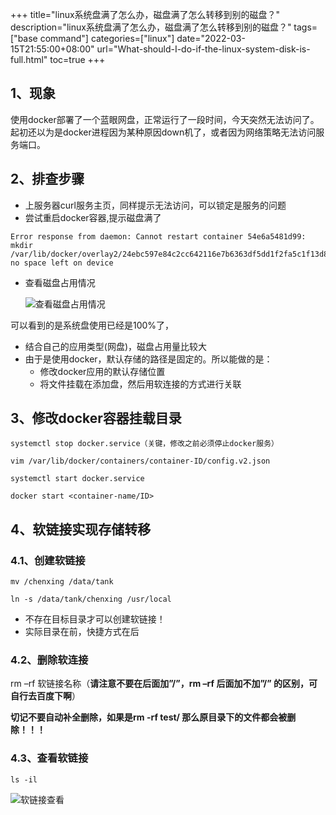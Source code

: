 +++
title="linux系统盘满了怎么办，磁盘满了怎么转移到别的磁盘？"
description="linux系统盘满了怎么办，磁盘满了怎么转移到别的磁盘？"
tags=["base command"]
categories=["linux"]
date="2022-03-15T21:55:00+08:00" 
url="What-should-I-do-if-the-linux-system-disk-is-full.html"
toc=true
+++
## 1、现象

使用docker部署了一个蓝眼网盘，正常运行了一段时间，今天突然无法访问了。起初还以为是docker进程因为某种原因down机了，或者因为网络策略无法访问服务端口。

## 2、排查步骤

+ 上服务器curl服务主页，同样提示无法访问，可以锁定是服务的问题
+ 尝试重启docker容器,提示磁盘满了

```
Error response from daemon: Cannot restart container 54e6a5481d99: mkdir /var/lib/docker/overlay2/24ebc597e84c2cc642116e7b6363df5dd1f2fa5c1f13d805efb41a55d5408242/merged: no space left on device
```

+ 查看磁盘占用情况

  ![查看磁盘占用情况](https://static.gzcx.net/figure_bed/20220228164200.png-94rg002)

可以看到的是系统盘使用已经是100%了，

+ 结合自己的应用类型(网盘)，磁盘占用量比较大
+ 由于是使用docker，默认存储的路径是固定的。所以能做的是：
  + 修改docker应用的默认存储位置
  + 将文件挂载在添加盘，然后用软连接的方式进行关联

## 3、修改docker容器挂载目录

```
systemctl stop docker.service（关键，修改之前必须停止docker服务）

vim /var/lib/docker/containers/container-ID/config.v2.json

systemctl start docker.service

docker start <container-name/ID>
```



## 4、软链接实现存储转移

### 4.1、创建软链接

```
mv /chenxing /data/tank

ln -s /data/tank/chenxing /usr/local
```

+ 不存在目标目录才可以创建软链接！
+ 实际目录在前，快捷方式在后



### 4.2、删除软连接

rm –rf 软链接名称（**请注意不要在后面加”/”，rm –rf 后面加不加”/” 的区别，可自行去百度下啊**）

**切记不要自动补全删除，如果是rm -rf test/ 那么原目录下的文件都会被删除！！！**



### 4.3、查看软链接

```
ls -il
```

![软链接查看](https://static.gzcx.net/figure_bed/20220228174948.png-94rg002)
